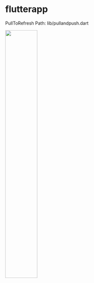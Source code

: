 # flutterapp

PullToRefresh Path: lib/pullandpush.dart

<img width="45%" height="45%" src="https://raw.githubusercontent.com/baoolong/PullToRefresh/master/images/20180813170926.gif"/>

